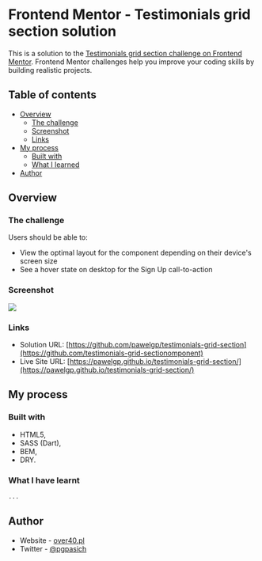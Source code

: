 # Frontend Mentor - Testimonials grid section solution

This is a solution to the [Testimonials grid section challenge on Frontend Mentor](https://www.frontendmentor.io/challenges/testimonials-grid-section-Nnw6J7Un7). Frontend Mentor challenges help you improve your coding skills by building realistic projects. 

## Table of contents

- [Overview](#overview)
  - [The challenge](#the-challenge)
  - [Screenshot](#screenshot)
  - [Links](#links)
- [My process](#my-process)
  - [Built with](#built-with)
  - [What I learned](#what-i-learned)
- [Author](#author)

## Overview

### The challenge

Users should be able to:

- View the optimal layout for the component depending on their device's screen size
- See a hover state on desktop for the Sign Up call-to-action

### Screenshot

![](./screenshot.jpg)

### Links

- Solution URL: [https://github.com/pawelgp/testimonials-grid-section](https://github.com/testimonials-grid-sectionomponent)
- Live Site URL: [https://pawelgp.github.io/testimonials-grid-section/](https://pawelgp.github.io/testimonials-grid-section/)

## My process

### Built with

- HTML5,
- SASS (Dart),
- BEM,
- DRY.

### What I have learnt


```css
...
```
## Author

- Website - [over40.pl](https://over40.pl)
- Twitter - [@pgpasich](https://www.twitter.com/pgpasich)
